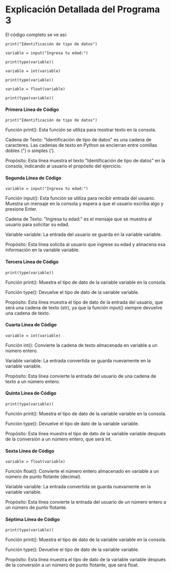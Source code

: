 # Explicación Detallada del Programa 3
El código completo se ve así:

```print("Identificación de tipo de datos")```

```variable = input("Ingresa tu edad:")```

```print(type(variable))```

```variable = int(variable)```

```print(type(variable))```

```variable = float(variable)```

```print(type(variable))```
#### Primera Línea de Código
```print("Identificación de tipo de datos")```

Función print(): Esta función se utiliza para mostrar texto en la consola.

Cadena de Texto: "Identificación de tipo de datos" es una cadena de caracteres. Las cadenas de texto en Python se encierran entre comillas dobles (") o simples (').

Propósito: Esta línea muestra el texto "Identificación de tipo de datos" en la consola, indicando al usuario el propósito del ejercicio.
#### Segunda Línea de Código
```variable = input("Ingresa tu edad:")```

Función input(): Esta función se utiliza para recibir entrada del usuario. Muestra un mensaje en la consola y espera a que el usuario escriba algo y presione Enter.

Cadena de Texto: "Ingresa tu edad:" es el mensaje que se muestra al usuario para solicitar su edad.

Variable variable: La entrada del usuario se guarda en la variable variable.

Propósito: Esta línea solicita al usuario que ingrese su edad y almacena esa información en la variable variable.
#### Tercera Línea de Código
```print(type(variable))```

Función print(): Muestra el tipo de dato de la variable variable en la consola.

Función type(): Devuelve el tipo de dato de la variable variable.

Propósito: Esta línea muestra el tipo de dato de la entrada del usuario, que será una cadena de texto (str), ya que la función input() siempre devuelve una cadena de texto.
#### Cuarta Línea de Código
```variable = int(variable)```

Función int(): Convierte la cadena de texto almacenada en variable a un número entero.

Variable variable: La entrada convertida se guarda nuevamente en la variable variable.

Propósito: Esta línea convierte la entrada del usuario de una cadena de texto a un número entero.
#### Quinta Línea de Código
```print(type(variable))```

Función print(): Muestra el tipo de dato de la variable variable en la consola.

Función type(): Devuelve el tipo de dato de la variable variable.

Propósito: Esta línea muestra el tipo de dato de la variable variable después de la conversión a un número entero, que será int.
#### Sexta Línea de Código
```variable = float(variable)```

Función float(): Convierte el número entero almacenado en variable a un número de punto flotante (decimal).

Variable variable: La entrada convertida se guarda nuevamente en la variable variable.

Propósito: Esta línea convierte la entrada del usuario de un número entero a un número de punto flotante.
#### Séptima Línea de Código
```print(type(variable))```

Función print(): Muestra el tipo de dato de la variable variable en la consola.

Función type(): Devuelve el tipo de dato de la variable variable.

Propósito: Esta línea muestra el tipo de dato de la variable variable después de la conversión a un número de punto flotante, que será float.
